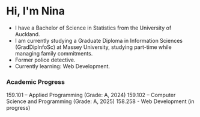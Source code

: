 # Hi, I'm Nina 

- I have a Bachelor of Science in Statistics from the University of Auckland. 
- I am currently studying a Graduate Diploma in Information Sciences (GradDipInfoSc) at Massey University, studying part-time while managing family commitments.
- Former police detective. 
- Currently learning: Web Development.  

###  Academic Progress
 159.101 – Applied Programming (Grade: A, 2024)
 159.102 – Computer Science and Programming (Grade: A, 2025)
 158.258 - Web Development (in progress)

